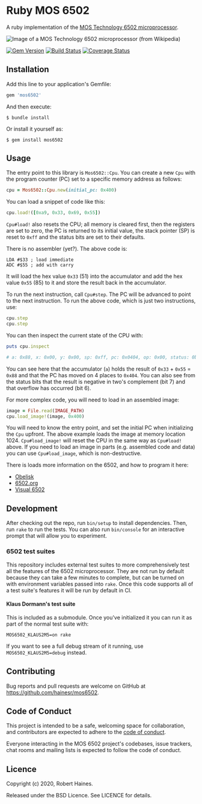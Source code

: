 # Ruby MOS 6502

A ruby implementation of the [MOS Technology 6502 microprocessor][wp-6502].

![Image of a MOS Technology 6502 microprocessor (from Wikipedia)](https://upload.wikimedia.org/wikipedia/commons/4/49/MOS_6502AD_4585_top.jpg)

[![Gem Version](https://badge.fury.io/rb/mos6502.svg)](https://badge.fury.io/rb/mos6502)
[![Build Status](https://travis-ci.com/hainesr/mos6502.svg?branch=main)](https://travis-ci.com/hainesr/mos6502)
[![Coverage Status](https://coveralls.io/repos/github/hainesr/mos6502/badge.svg?branch=main)](https://coveralls.io/github/hainesr/mos6502?branch=main)

## Installation

Add this line to your application's Gemfile:

```ruby
gem 'mos6502'
```

And then execute:

    $ bundle install

Or install it yourself as:

    $ gem install mos6502

## Usage

The entry point to this library is `Mos6502::Cpu`. You can create a new `Cpu` with the program counter (PC) set to a specific memory address as follows:

```ruby
cpu = Mos6502::Cpu.new(initial_pc: 0x400)
```

You can load a snippet of code like this:

```ruby
cpu.load!([0xa9, 0x33, 0x69, 0x55])
```

`Cpu#load!` also resets the CPU; all memory is cleared first, then the registers are set to zero, the PC is returned to its initial value, the stack pointer (SP) is reset to `0xff` and the status bits are set to their defaults.

There is no assembler (yet?). The above code is:

```
LDA #$33 ; load immediate
ADC #$55 ; add with carry
```

It will load the hex value `0x33` (51) into the accumulator and add the hex value `0x55` (85) to it and store the result back in the accumulator.

To run the next instruction, call `Cpu#step`. The PC will be advanced to point to the next instruction. To run the above code, which is just two instructions, use:

```ruby
cpu.step
cpu.step
```

You can then inspect the current state of the CPU with:

```ruby
puts cpu.inspect

# a: 0x88, x: 0x00, y: 0x00, sp: 0xff, pc: 0x0404, op: 0x00, status: 0b11110000
```

You can see here that the accumulator (`a`) holds the result of `0x33` + `0x55` = `0x88` and that the PC has moved on 4 places to `0x404`. You can also see from the status bits that the result is negative in two's complement (bit 7) and that overflow has occurred (bit 6).

For more complex code, you will need to load in an assembled image:

```ruby
image = File.read(IMAGE_PATH)
cpu.load_image!(image, 0x400)
```

You will need to know the entry point, and set the initial PC when initializing the `Cpu` upfront. The above example loads the image at memory location 1024. `Cpu#load_image!` will reset the CPU in the same way as `Cpu#load!` above. If you need to load an image in parts (e.g. assembled code and data) you can use `Cpu#load_image`, which is non-destructive.

There is loads more information on the 6502, and how to program it here:

* [Obelisk][obelisk]
* [6502.org][6502org]
* [Visual 6502][vis6502]

## Development

After checking out the repo, run `bin/setup` to install dependencies. Then, run `rake` to run the tests. You can also run `bin/console` for an interactive prompt that will allow you to experiment.

### 6502 test suites

This repository includes external test suites to more comprehensively test all the features of the 6502 microprocessor. They are not run by default because they can take a few minutes to complete, but can be turned on with environment variables passed into `rake`. Once this code supports all of a test suite's features it will be run by default in CI.

#### Klaus Dormann's test suite

This is included as a submodule. Once you've initialized it you can run it as part of the normal test suite with:

```shell
MOS6502_KLAUS2M5=on rake
```

If you want to see a full debug stream of it running, use `MOS6502_KLAUS2M5=debug` instead.

## Contributing

Bug reports and pull requests are welcome on GitHub at https://github.com/hainesr/mos6502.


## Code of Conduct

This project is intended to be a safe, welcoming space for collaboration, and contributors are expected to adhere to the [code of conduct][coc].

Everyone interacting in the MOS 6502 project's codebases, issue trackers, chat rooms and mailing lists is expected to follow the code of conduct.

## Licence

Copyright (c) 2020, Robert Haines.

Released under the BSD Licence. See LICENCE for details.

[wp-6502]: https://en.wikipedia.org/wiki/MOS_Technology_6502
[coc]: https://github.com/hainesr/mos6502/blob/master/CODE_OF_CONDUCT.md
[obelisk]: http://www.obelisk.me.uk/6502/
[6502org]: http://www.6502.org/
[vis6502]: http://www.visual6502.org/
